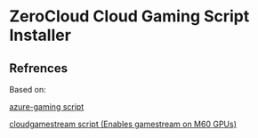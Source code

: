 # ZeroCloud Cloud Gaming Script Installer

## Refrences

Based on:

[azure-gaming script](https://github.com/ecalder6/azure-gaming)

[cloudgamestream script (Enables gamestream on M60 GPUs)](https://github.com/acceleration3/cloudgamestream)

